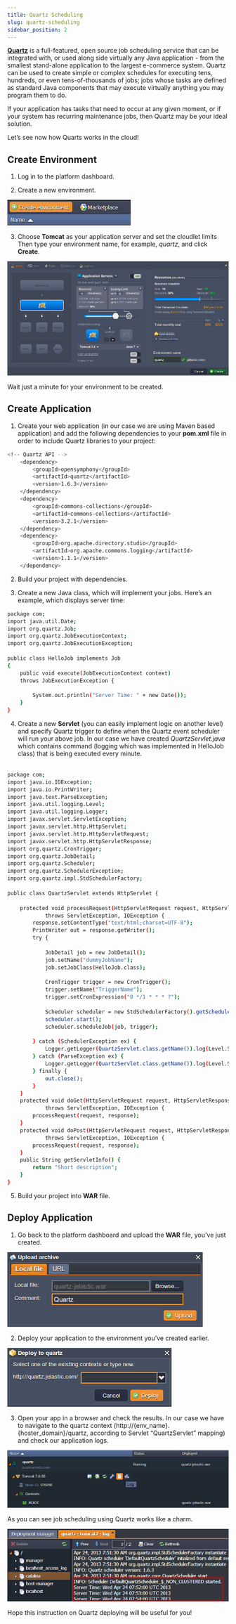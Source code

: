 ```yaml
---
title: Quartz Scheduling
slug: quartz-scheduling
sidebar_position: 2
---
```


<!-- ## Job Scheduling Using Quartz -->

[**Quartz**](https://www.quartz-scheduler.org/) is a full-featured, open source job scheduling service that can be integrated with, or used along side virtually any Java application - from the smallest stand-alone application to the largest e-commerce system. Quartz can be used to create simple or complex schedules for executing tens, hundreds, or even tens-of-thousands of jobs; jobs whose tasks are defined as standard Java components that may execute virtually anything you may program them to do.

If your application has tasks that need to occur at any given moment, or if your system has recurring maintenance jobs, then Quartz may be your ideal solution.

Let’s see now how Quarts works in the cloud!

## Create Environment

1. Log in to the platform dashboard.

2. Create a new environment.

<div style={{
    display:'flex',
    justifyContent: 'center',
    margin: '0 0 1rem 0'
}}>

![Locale Dropdown](./img/QuartzScheduling/01-create-environment.png)

</div>

3. Choose **Tomcat** as your application server and set the cloudlet limits Then type your environment name, for example, _quartz_, and click **Create**.

<div style={{
    display:'flex',
    justifyContent: 'center',
    margin: '0 0 1rem 0'
}}>

![Locale Dropdown](./img/QuartzScheduling/02-environment-wizard.png)

</div>

Wait just a minute for your environment to be created.

## Create Application

1. Create your web application (in our case we are using Maven based application) and add the following dependencies to your **pom.xml** file in order to include Quartz libraries to your project:

```bash
<!-- Quartz API -->
    <dependency>
        <groupId>opensymphony</groupId>
        <artifactId>quartz</artifactId>
        <version>1.6.3</version>
    </dependency>
    <dependency>
        <groupId>commons-collections</groupId>
        <artifactId>commons-collections</artifactId>
        <version>3.2.1</version>
    </dependency>
    <dependency>
        <groupId>org.apache.directory.studio</groupId>
        <artifactId>org.apache.commons.logging</artifactId>
        <version>1.1.1</version>
    </dependency>
```

2. Build your project with dependencies.

3. Create a new Java class, which will implement your jobs. Here’s an example, which displays server time:

```bash
package com;
import java.util.Date;
import org.quartz.Job;
import org.quartz.JobExecutionContext;
import org.quartz.JobExecutionException;

public class HelloJob implements Job
{
    public void execute(JobExecutionContext context)
    throws JobExecutionException {

        System.out.println("Server Time: " + new Date());
    }
}
```

4. Create a new **Servlet** (you can easily implement logic on another level) and specify Quartz trigger to define when the Quartz event scheduler will run your above job. In our case we have created _QuartzServlet.java_ which contains command (logging which was implemented in HelloJob class) that is being executed every minute.

```bash

package com;
import java.io.IOException;
import java.io.PrintWriter;
import java.text.ParseException;
import java.util.logging.Level;
import java.util.logging.Logger;
import javax.servlet.ServletException;
import javax.servlet.http.HttpServlet;
import javax.servlet.http.HttpServletRequest;
import javax.servlet.http.HttpServletResponse;
import org.quartz.CronTrigger;
import org.quartz.JobDetail;
import org.quartz.Scheduler;
import org.quartz.SchedulerException;
import org.quartz.impl.StdSchedulerFactory;

public class QuartzServlet extends HttpServlet {

    protected void processRequest(HttpServletRequest request, HttpServletResponse response)
            throws ServletException, IOException {
        response.setContentType("text/html;charset=UTF-8");
        PrintWriter out = response.getWriter();
        try {

            JobDetail job = new JobDetail();
            job.setName("dummyJobName");
            job.setJobClass(HelloJob.class);

            CronTrigger trigger = new CronTrigger();
            trigger.setName("TriggerName");
            trigger.setCronExpression("0 */1 * * * ?");

            Scheduler scheduler = new StdSchedulerFactory().getScheduler();
            scheduler.start();
            scheduler.scheduleJob(job, trigger);

        } catch (SchedulerException ex) {
            Logger.getLogger(QuartzServlet.class.getName()).log(Level.SEVERE, null, ex);
        } catch (ParseException ex) {
            Logger.getLogger(QuartzServlet.class.getName()).log(Level.SEVERE, null, ex);
        } finally {
            out.close();
        }
    }
    protected void doGet(HttpServletRequest request, HttpServletResponse response)
            throws ServletException, IOException {
        processRequest(request, response);
    }
    protected void doPost(HttpServletRequest request, HttpServletResponse response)
            throws ServletException, IOException {
        processRequest(request, response);
    }
    public String getServletInfo() {
        return "Short description";
    }
}

```

5. Build your project into **WAR** file.

## Deploy Application

1. Go back to the platform dashboard and upload the **WAR** file, you’ve just created.

<div style={{
    display:'flex',
    justifyContent: 'center',
    margin: '0 0 1rem 0'
}}>

![Locale Dropdown](./img/QuartzScheduling/03-upload-quartz-archive.png)

</div>

2. Deploy your application to the environment you’ve created earlier.

<div style={{
    display:'flex',
    justifyContent: 'center',
    margin: '0 0 1rem 0'
}}>

![Locale Dropdown](./img/QuartzScheduling/04-deploy-quartz-application.png)

</div>

3. Open your app in a browser and check the results. In our case we have to navigate to the quartz context (http://{env_name}.{hoster_domain}/quartz, according to Servlet “QuartzServlet” mapping) and check our application logs.

<div style={{
    display:'flex',
    justifyContent: 'center',
    margin: '0 0 1rem 0'
}}>

![Locale Dropdown](./img/QuartzScheduling/05-tomcat-log.png)

</div>

As you can see job scheduling using Quartz works like a charm.

<div style={{
    display:'flex',
    justifyContent: 'center',
    margin: '0 0 1rem 0'
}}>

![Locale Dropdown](./img/QuartzScheduling/06-quartz-event-scheduler.png)

</div>

Hope this instruction on Quartz deploying will be useful for you!
